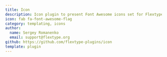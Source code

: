 ```yaml
---
title: Icon
description: Icon plugin to present Font Awesome icons set for Flextype.
icon: fab fa-font-awesome-flag
category: templating, icons
author:
  name: Sergey Romanenko
  email: support@flextype.org
github: https://github.com/flextype-plugins/icon
template: plugin
---
```

